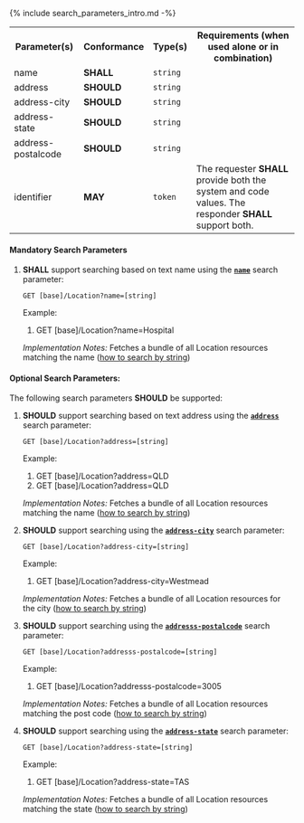 {% include search_parameters_intro.md -%}
<table class="list" width="100%">
<tbody>
  <tr>
    <th>Parameter(s)</th>
    <th>Conformance</th>
    <th>Type(s)</th>
    <th>Requirements (when used alone or in combination)</th>
  </tr>
  <tr>
        <td>name</td>
        <td><b>SHALL</b></td>
        <td><code>string</code></td>
        <td></td>
  </tr>
    <tr>
        <td>address</td>
        <td><b>SHOULD</b></td>
        <td><code>string</code></td>
        <td></td>
  </tr>
  <tr>
        <td>address-city</td>
        <td><b>SHOULD</b></td>
        <td><code>string</code></td>
        <td></td>
  </tr>
  <tr>
        <td>address-state</td>
        <td><b>SHOULD</b></td>
        <td><code>string</code></td>
        <td></td>
  </tr>
  <tr>
        <td>address-postalcode</td>
        <td><b>SHOULD</b></td>
        <td><code>string</code></td>
        <td></td>
  </tr>
  <tr>
        <td>identifier</td>
        <td><b>MAY</b></td>
        <td><code>token</code></td>
        <td>The requester <b>SHALL</b> provide both the system and code values. The responder <b>SHALL</b> support both.</td>
  </tr>
 </tbody>
</table>


#### Mandatory Search Parameters

1. **SHALL** support searching based on text name using the **[`name`](https://hl7.org/fhir/R4/location.html#search)** search parameter:
    
    `GET [base]/Location?name=[string]`

    Example:
    
      1. GET [base]/Location?name=Hospital

    *Implementation Notes:* Fetches a bundle of all Location resources matching the name ([how to search by string](http://hl7.org/fhir/R4/search.html#string))


#### Optional Search Parameters:

The following search parameters **SHOULD** be supported:

1. **SHOULD** support searching based on text address using the **[`address`](https://hl7.org/fhir/R4/location.html#search)** search parameter:
    
    `GET [base]/Location?address=[string]`

    Example:
    
      1. GET [base]/Location?address=QLD
      1. GET [base]/Location?address=QLD

    *Implementation Notes:* Fetches a bundle of all Location resources matching the name ([how to search by string](http://hl7.org/fhir/R4/search.html#string))

1. **SHOULD** support searching using the **[`address-city`](https://hl7.org/fhir/R4/location.html#search)** search parameter:
    
    `GET [base]/Location?address-city=[string]`

    Example:
    
      1. GET [base]/Location?address-city=Westmead

    *Implementation Notes:* Fetches a bundle of all Location resources for the city ([how to search by string](http://hl7.org/fhir/R4/search.html#string))

1. **SHOULD** support searching using the **[`addresss-postalcode`](https://hl7.org/fhir/R4/location.html#search)** search parameter:
    
    `GET [base]/Location?addresss-postalcode=[string]`

    Example:
    
      1. GET [base]/Location?addresss-postalcode=3005

    *Implementation Notes:* Fetches a bundle of all Location resources matching the post code ([how to search by string](http://hl7.org/fhir/R4/search.html#string))

1. **SHOULD** support searching using the **[`address-state`](https://hl7.org/fhir/R4/location.html#search)** search parameter:
    
    `GET [base]/Location?address-state=[string]`

    Example:
    
      1. GET [base]/Location?address-state=TAS

    *Implementation Notes:* Fetches a bundle of all Location resources matching the state ([how to search by string](http://hl7.org/fhir/R4/search.html#string))